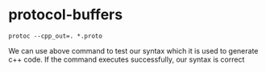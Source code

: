 # protocol-buffers

`protoc --cpp_out=. *.proto`

We can use above command to test our syntax which it is used to generate c++ code. If the command executes successfully, our syntax is correct
